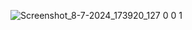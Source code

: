 ![Screenshot_8-7-2024_173920_127 0 0 1](https://github.com/Mufeedkm010/e-commerce/assets/166125773/f238ed7e-3b25-440b-8b0c-af9df3b03c7c)
